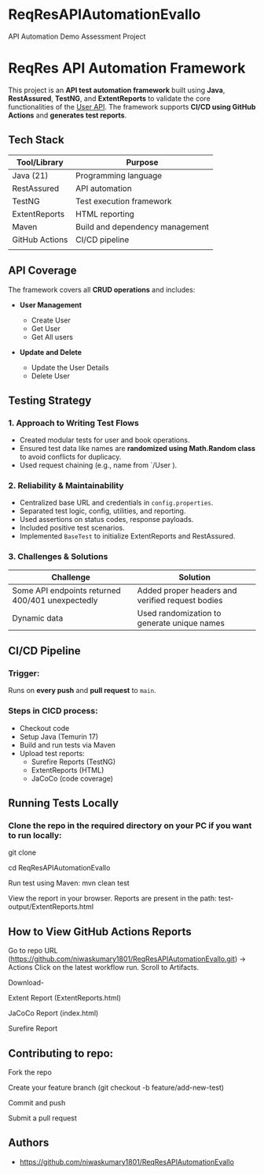 # ReqResAPIAutomationEvallo
API Automation Demo Assessment Project

# ReqRes API Automation Framework

This project is an **API test automation framework** built using **Java**, **RestAssured**, **TestNG**, and **ExtentReports** to validate the core functionalities of the [User API](https://reqres.in/). The framework supports **CI/CD using GitHub Actions** and **generates test reports**.

## Tech Stack

| Tool/Library      | Purpose                                |
|-------------------|----------------------------------------|
| Java (21)         | Programming language                   |
| RestAssured       | API automation                         |
| TestNG            | Test execution framework               |
| ExtentReports     | HTML reporting                         |
| Maven             | Build and dependency management        |
| GitHub Actions    | CI/CD pipeline                         |
                         |

## API Coverage

The framework covers all **CRUD operations** and includes:

- **User Management**  
  - Create User   
  - Get User
  - Get All users   

- **Update and Delete**  
  - Update the User Details 
  - Delete User 

## Testing Strategy

### 1. **Approach to Writing Test Flows**
- Created modular tests for user and book operations.
- Ensured test data like names are **randomized using Math.Random class** to avoid conflicts for duplicacy.
- Used request chaining (e.g., name from `/User ).

### 2. **Reliability & Maintainability**
- Centralized base URL and credentials in `config.properties`.
- Separated test logic, config, utilities, and reporting.
- Used assertions on status codes, response payloads.
- Included positive test scenarios.
- Implemented `BaseTest` to initialize ExtentReports and RestAssured.

### 3. **Challenges & Solutions**
| Challenge | Solution |
|----------|----------|
| Some API endpoints returned 400/401 unexpectedly | Added proper headers and verified request bodies |
| Dynamic data | Used randomization to generate unique names |

## CI/CD Pipeline

### Trigger:  
Runs on **every push** and **pull request** to `main`.

### Steps in CICD process:
- Checkout code
- Setup Java (Temurin 17)
- Build and run tests via Maven
- Upload test reports:
  - Surefire Reports (TestNG)
  - ExtentReports (HTML)
  - JaCoCo (code coverage)

## Running Tests Locally

### Clone the repo in the required directory on your PC if you want to run locally:
git clone 

cd ReqResAPIAutomationEvallo

Run test using Maven:
mvn clean test

View the report in your browser. Reports are present in the path:
test-output/ExtentReports.html

## How to View GitHub Actions Reports
Go to repo URL (https://github.com/niwaskumary1801/ReqResAPIAutomationEvallo.git) → Actions
Click on the latest workflow run.
Scroll to Artifacts.

Download-

Extent Report (ExtentReports.html)

JaCoCo Report (index.html)

Surefire Report

## Contributing to repo:
Fork the repo

Create your feature branch (git checkout -b feature/add-new-test)

Commit and push

Submit a pull request


## Authors

- https://github.com/niwaskumary1801/ReqResAPIAutomationEvallo
